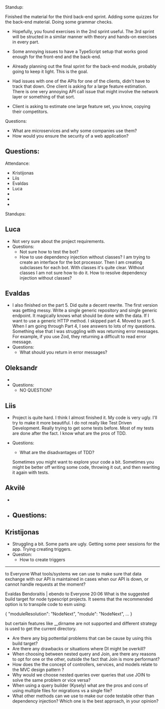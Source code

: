 Standup:

Finished the material for the third back-end sprint. Adding some quizzes for the back-end material. Doing some grammar checks.
  - Hopefully, you found exercises in the 2nd sprint useful. The 3rd sprint will be structed in a similar manner with theory and hands-on exercises in every part.
  - Some annoying issues to have a TypeScript setup that works good enough for the front-end and the back-end.
  - Already planning out the final sprint for the back-end module, probably going to keep it light. This is the goal.

  - Had issues with one of the APIs for one of the clients, didn't have to track that down. One client is asking for a large feature estimation. There is one very annoying API call issue that might involve the network layer or something of that sort.
  - Client is asking to estimate one large feature set, you know, copying their competitors.

Questions:
  - What are microservices and why some companies use them?
  - How would you ensure the security of a web application?

Questions:
  -

Attendance:
  - Kristijonas
  - Liis
  - Evaldas
  - Luca
  -
  -
  -

Standups:

## Luca

- Not very sure about the project requirements.
- Questions:
  - Not sure how to test the bot?
  - How to use dependency injection without classes?
  I am trying to create an interface for the bot processor. Then I am creating subclasses for each bot. With classes it's quite clear. Without classes I am not sure how to do it. How to resolve dependency injection without classes?

## Evaldas

- I also finished on the part 5. Did quite a decent rewrite. The first version was getting messy. Write a single generic repository and single generic endpoint. It magically knows what should be done with the data. If I want to use a generic HTTP method. I skipped part 4. Moved to part 5. When I am going through Part 4, I see answers to lots of my questions. Something else that I was struggling with was returning error messages. For example, if you use Zod, they returning a difficult to read error message.
- Questions:
  - What should you return in error messages?

## Oleksandr

-
- Questions:
  - NO QUESTION?

## Liis

- Project is quite hard. I think I almost finished it. My code is very ugly. I'll try to make it more beautiful. I do not really like Test Driven Development. Really trying to get some tests before. Most of my tests are done after the fact. I know what are the pros of TDD.
- Questions:
  - What are the disadvantages of TDD?

  Sometimes you might want to explore your code a bit.
  Sometimes you might be better off writing some code, throwing it out, and then rewriting it again with tests.

## Akvilė

-
- Questions:
  -

## Kristijonas

- Struggling a bit. Some parts are ugly. Getting some peer sessions for the app. Trying creating triggers.
- Question:
  - How to create triggers

---

  to  Everyone
What tools/systems we can use to make sure that data exchange with our API is maintained in cases when our API is down, or cannot handle requests at the moment?

Evaldas Bendoraitis | ebendo  to  Everyone 20:06
What is the suggested build target for node typescript projects. It seems that the recommended option is to transpile code to esm using:

{
    "moduleResolution": "NodeNext",
    "module": "NodeNext",
    ...
}

but certain features like __dirname are not supported and different strategy is used to get the current directory.

- Are there any big pottential problems that can be cause by using this build target?
- Are there any drawbacks or situations where DI might be overkill?
- When choosing between nested query and Join, are there any reasons to opt for one or the other, outside the fact that Join is more performant?
- How does the the concept of controllers, services, and models relate to the MVC design pattern ?
- Why would we choose nested queries over queries that use JOIN to solve the same problem or vice versa?
- When using a query builder (Kysely) what are the pros and cons of using multiple files for migrations vs a single file?
- What other methods can we use to make our code testable other than dependency injection? Which one is the best approach, in your opinion?
